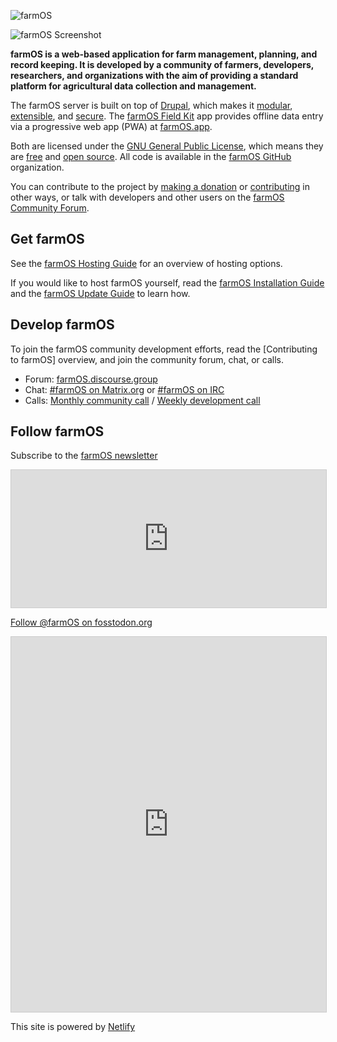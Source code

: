 ![farmOS](./img/farmOS.png)

![farmOS Screenshot](./img/screenshot.png)

**farmOS is a web-based application for farm management, planning, and record
keeping. It is developed by a community of farmers, developers, researchers, and
organizations with the aim of providing a standard platform for agricultural
data collection and management.**

The farmOS server is built on top of [Drupal], which makes it [modular],
[extensible], and [secure]. The [farmOS Field Kit] app provides offline data
entry via a progressive web app (PWA) at [farmOS.app].

Both are licensed under the [GNU General Public License], which means they are
[free] and [open source]. All code is available in the [farmOS GitHub]
organization.

You can contribute to the project by [making a donation] or [contributing] in
other ways, or talk with developers and other users on the
[farmOS Community Forum].

## Get farmOS

See the [farmOS Hosting Guide] for an overview of hosting options.

If you would like to host farmOS yourself, read the [farmOS Installation Guide]
and the [farmOS Update Guide] to learn how.

## Develop farmOS

To join the farmOS community development efforts, read the
[Contributing to farmOS] overview, and join the community forum, chat, or calls.

- Forum: [farmOS.discourse.group]
- Chat: [#farmOS on Matrix.org] or [#farmOS on IRC]
- Calls: [Monthly community call] / [Weekly development call]

## Follow farmOS

Subscribe to the [farmOS newsletter]
<iframe scrolling="no" style="width: 100% !important; height: 220px; border:1px #ccc solid !important" src="https://buttondown.email/farmOS?as_embed=true"></iframe>

<a rel="me" href="https://fosstodon.org/@farmOS">Follow @farmOS on fosstodon.org</a>
<iframe allowfullscreen sandbox="allow-top-navigation allow-scripts" style="width:100% !important; height:600px; border:1px #ccc solid !important;" src="https://www.mastofeed.com/apiv2/feed?userurl=https%3A%2F%2Ffosstodon.org%2Fusers%2FfarmOS&theme=light&size=100&header=true&replies=false&boosts=false"></iframe>

This site is powered by [Netlify](https://www.netlify.com)

[Drupal]: https://drupal.org
[modular]: http://en.wikipedia.org/wiki/Modular_programming
[extensible]: https://www.drupal.org/download
[secure]: http://www.drupal.org/documentation/is-drupal-secure
[farmOS Field Kit]: /guide/app
[farmOS.app]: https://farmOS.app
[User Guide]: /guide
[farmOS Community Forum]: https://farmOS.discourse.group
[making a donation]: /donate
[contributing]: /community/contribute
[GNU General Public License]: http://www.gnu.org/copyleft/gpl.html
[free]: https://en.wikipedia.org/wiki/Free_software
[open source]: http://en.wikipedia.org/wiki/Open_source
[farmOS GitHub]: https://github.com/farmOS
[farmOS newsletter]: https://buttondown.email/farmOS
[farmOS Hosting Guide]: /hosting
[farmOS Installation Guide]: /hosting/install
[farmOS Update Guide]: /hosting/update
[farmOS.discourse.group]: https://farmOS.discourse.group
[#farmOS on Matrix.org]: https://app.element.io/#/room/#farmOS:matrix.org
[#farmOS on IRC]: https://webchat.oftc.net/?channels=#farmOS
[Monthly community call]: /community/monthly-call
[Weekly development call]: https://farmOS.discourse.group/t/farmos-community-calls/972

